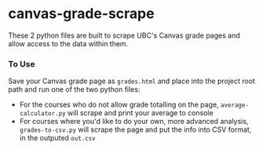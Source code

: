# canvas-grade-scrape

These 2 python files are built to scrape UBC's Canvas grade pages and allow access to the data within them. 

### To Use

Save your Canvas grade page as `grades.html` and place into the project root path and run one of the two python files: 
 * For the courses who do not allow grade totalling on the page, `average-calculator.py` will scrape and print your average to console
 * For courses where you'd like to do your own, more advanced analysis, `grades-to-csv.py` will scrape the page and put the info into CSV format, in the outputed `out.csv`
